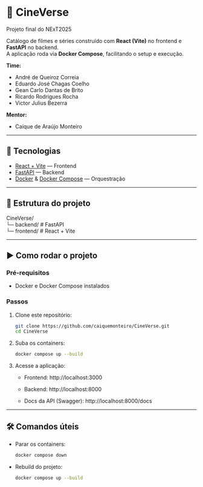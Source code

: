 # 🍿 CineVerse

Projeto final do NExT2025

Catálogo de filmes e séries construído com **React (Vite)** no frontend e **FastAPI** no backend.  
A aplicação roda via **Docker Compose**, facilitando o setup e execução.

**Time:**
- André de Queiroz Correia
- Eduardo José Chagas Coelho
- Gean Carlo Dantas de Brito
- Ricardo Rodrigues Rocha
- Victor Julius Bezerra

**Mentor:**
- Caíque de Araújo Monteiro

---

## 🚀 Tecnologias

- [React + Vite](https://vitejs.dev/) — Frontend
- [FastAPI](https://fastapi.tiangolo.com/) — Backend
- [Docker](https://www.docker.com/) & [Docker Compose](https://docs.docker.com/compose/) — Orquestração

---

## 📂 Estrutura do projeto

CineVerse/ \
└─ backend/ # FastAPI \
└─ frontend/ # React + Vite

---

## ▶️ Como rodar o projeto

### Pré-requisitos
- Docker e Docker Compose instalados

### Passos

1. Clone este repositório:
   ```bash
   git clone https://github.com/caiquemonteiro/CineVerse.git
   cd CineVerse

2. Suba os containers:
   ```bash
   docker compose up --build

3. Acesse a aplicação:

   - Frontend: http://localhost:3000

   - Backend: http://localhost:8000

   - Docs da API (Swagger): http://localhost:8000/docs

---

## 🛠️ Comandos úteis

  - Parar os containers:
    ```bash
    docker compose down

  - Rebuild do projeto:
    ```bash
    docker compose up --build
